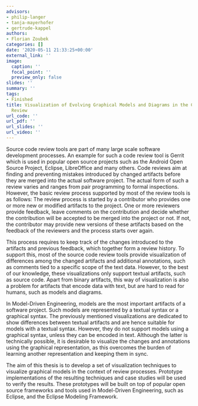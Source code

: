 ```yaml
---
advisors:
- philip-langer
- tanja-mayerhofer
- gertrude-kappel
authors:
- Florian Zoubek
categories: []
date: '2020-05-11 21:33:25+00:00'
external_link: ''
image:
  caption: ''
  focal_point: ''
  preview_only: false
slides: ''
summary: ''
tags:
- Finished
title: Visualization of Evolving Graphical Models and Diagrams in the Context of Model
  Review
url_code: ''
url_pdf: ''
url_slides: ''
url_video: ''
---
```


Source code review tools are part of many large scale software development processes. An example for such a code review tool is Gerrit which is used in popular open source projects such as the Android Open Source Project, Eclipse, LibreOffice and many others. Code reviews aim at finding and preventing mistakes introduced by changed artifacts before they are merged into the actual software project. The actual form of such a review varies and ranges from pair programming to formal inspections. However, the basic review process supported by most of the review tools is as follows: The review process is started by a contributor who provides one or more new or modified artifacts to the project. One or more reviewers provide feedback, leave comments on the contribution and decide whether the contribution will be accepted to be merged into the project or not. If not, the contributor may provide new versions of these artifacts based on the feedback of the reviewers and the process starts over again.

This process requires to keep track of the changes introduced to the artifacts and previous feedback, which together form a review history. To support this, most of the source code review tools provide visualization of differences among the changed artifacts and additional annotations, such as comments tied to a specific scope of the text data. However, to the best of our knowledge, these visualizations only support textual artifacts, such as source code. Apart from binary artifacts, this way of visualization is also a problem for artifacts that encode data with text, but are hard to read for humans, such as models and diagrams.

In Model-Driven Engineering, models are the most important artifacts of a software project. Such models are represented by a textual syntax or a graphical syntax. The previously mentioned visualizations are dedicated to show differences between textual artifacts and are hence suitable for models with a textual syntax. However, they do not support models using a graphical syntax, unless they can be encoded in text. Although the latter is technically possible, it is desirable to visualize the changes and annotations using the graphical representation, as this overcomes the burden of learning another representation and keeping them in sync.

The aim of this thesis is to develop a set of visualization techniques to visualize graphical models in the context of review processes. Prototype implementations of the resulting techniques and case studies will be used to verify the results. These prototypes will be built on top of popular open source frameworks and tools used in Model-Driven Engineering, such as Eclipse, and the Eclipse Modeling Framework.

&nbsp;
